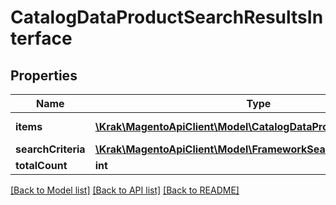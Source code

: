 # CatalogDataProductSearchResultsInterface

## Properties
Name | Type | Description | Notes
------------ | ------------- | ------------- | -------------
**items** | [**\Krak\MagentoApiClient\Model\CatalogDataProductInterface[]**](CatalogDataProductInterface.md) | Attributes list. | 
**searchCriteria** | [**\Krak\MagentoApiClient\Model\FrameworkSearchCriteriaInterface**](FrameworkSearchCriteriaInterface.md) |  | 
**totalCount** | **int** | Total count. | 

[[Back to Model list]](../README.md#documentation-for-models) [[Back to API list]](../README.md#documentation-for-api-endpoints) [[Back to README]](../README.md)


